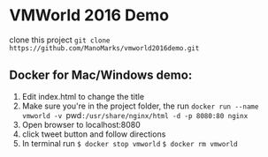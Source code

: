 # VMWorld 2016 Demo
clone this project
`git clone https://github.com/ManoMarks/vmworld2016demo.git`

## Docker for Mac/Windows demo:
1. Edit index.html to change the title
2. Make sure you're in the project folder, the run
   `docker run --name vmworld -v `pwd`:/usr/share/nginx/html -d -p 8080:80 nginx`
3. Open browser to localhost:8080
4. click tweet button and follow directions
5. In terminal run 
    `$ docker stop vmworld`
    `$ docker rm vmworld` 



